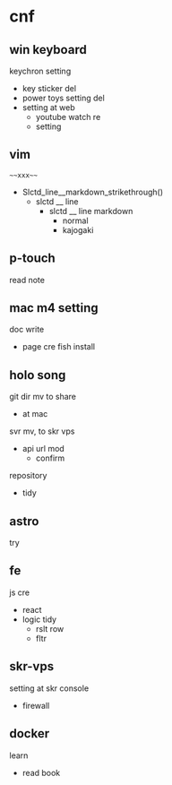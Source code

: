 
# cnf


## win keyboard

keychron setting
- key sticker del
- power toys setting del
- setting at web
  - youtube watch re
  - setting


## vim

`~~xxx~~`
- Slctd_line__markdown_strikethrough()
  - slctd __ line
    - slctd __ line markdown
      - normal
      - kajogaki


## p-touch

read note


## mac m4 setting

doc write
- page cre
fish install


## holo song

git dir mv to share
- at mac


svr mv, to skr vps
- api url mod
  - confirm


repository
- tidy


## astro

try


## fe

js cre
- react
- logic tidy
  - rslt row
  - fltr


## skr-vps

setting at skr console
- firewall


## docker

learn
- read book



